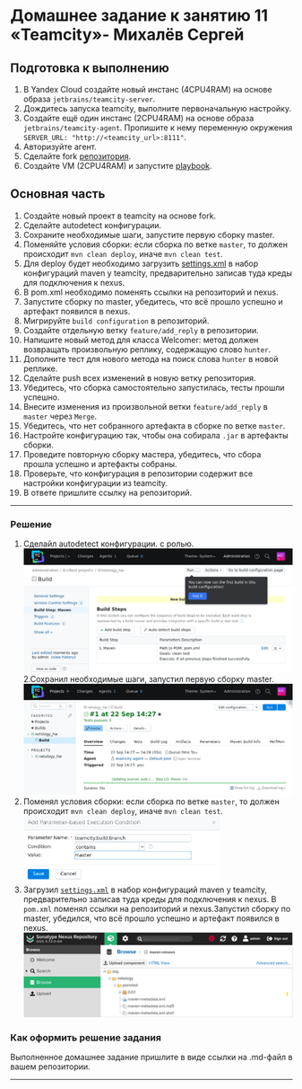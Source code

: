 # Домашнее задание к занятию 11 «Teamcity»- Михалёв Сергей

## Подготовка к выполнению

1. В Yandex Cloud создайте новый инстанс (4CPU4RAM) на основе образа `jetbrains/teamcity-server`.
2. Дождитесь запуска teamcity, выполните первоначальную настройку.
3. Создайте ещё один инстанс (2CPU4RAM) на основе образа `jetbrains/teamcity-agent`. Пропишите к нему переменную окружения `SERVER_URL: "http://<teamcity_url>:8111"`.
4. Авторизуйте агент.
5. Сделайте fork [репозитория](https://github.com/aragastmatb/example-teamcity).
6. Создайте VM (2CPU4RAM) и запустите [playbook](./infrastructure).

## Основная часть

1. Создайте новый проект в teamcity на основе fork.
2. Сделайте autodetect конфигурации.
3. Сохраните необходимые шаги, запустите первую сборку master.
4. Поменяйте условия сборки: если сборка по ветке `master`, то должен происходит `mvn clean deploy`, иначе `mvn clean test`.
5. Для deploy будет необходимо загрузить [settings.xml](./teamcity/settings.xml) в набор конфигураций maven у teamcity, предварительно записав туда креды для подключения к nexus.
6. В pom.xml необходимо поменять ссылки на репозиторий и nexus.
7. Запустите сборку по master, убедитесь, что всё прошло успешно и артефакт появился в nexus.
8. Мигрируйте `build configuration` в репозиторий.
9. Создайте отдельную ветку `feature/add_reply` в репозитории.
10. Напишите новый метод для класса Welcomer: метод должен возвращать произвольную реплику, содержащую слово `hunter`.
11. Дополните тест для нового метода на поиск слова `hunter` в новой реплике.
12. Сделайте push всех изменений в новую ветку репозитория.
13. Убедитесь, что сборка самостоятельно запустилась, тесты прошли успешно.
14. Внесите изменения из произвольной ветки `feature/add_reply` в `master` через `Merge`.
15. Убедитесь, что нет собранного артефакта в сборке по ветке `master`.
16. Настройте конфигурацию так, чтобы она собирала `.jar` в артефакты сборки.
17. Проведите повторную сборку мастера, убедитесь, что сбора прошла успешно и артефакты собраны.
18. Проверьте, что конфигурация в репозитории содержит все настройки конфигурации из teamcity.
19. В ответе пришлите ссылку на репозиторий.

---

### Решение

1. Сделайл autodetect конфигурации. с ролью.</br>
   <img src="images/Task_2_1_2.png" alt="Task_2_1_2.png" width="500" height="auto"></br>
2.Сохранил необходимые шаги, запустил первую сборку master.</br>
   <img src="images/Task_3.png" alt="Task_3.png" width="500" height="auto"></br>
3. Поменял условия сборки: если сборка по ветке `master`, то должен происходит `mvn clean deploy`, иначе `mvn clean test`.</br>
   <img src="images/Task_4.png" alt="Task_4.png" width="350" height="auto"></br>
4. Загрузил [`settings.xml`](https://github.com/netology-code/mnt-homeworks/blob/MNT-video/09-ci-05-teamcity/teamcity/settings.xml) в набор конфигураций maven у teamcity, предварительно записав туда креды для подключения к nexus. В `pom.xml` поменял ссылки на репозиторий и nexus.Запустил сборку по master, убедился, что всё прошло успешно и артефакт появился в nexus.</br>
   <img src="images/Task_7.png" alt="Task_7.png" width="500" height="auto"></br>

### Как оформить решение задания

Выполненное домашнее задание пришлите в виде ссылки на .md-файл в вашем репозитории.

---
